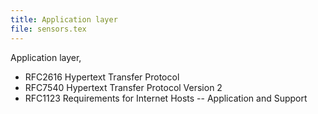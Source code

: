 ```yaml
---
title: Application layer
file: sensors.tex
---
```

Application layer,
* RFC2616 Hypertext Transfer Protocol
* RFC7540 Hypertext Transfer Protocol Version 2
* RFC1123  Requirements for Internet Hosts -- Application and Support
